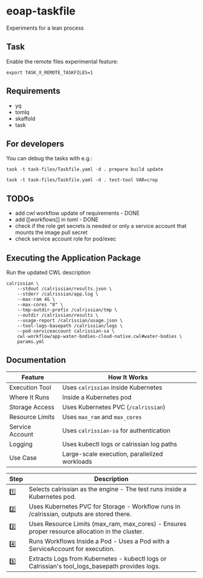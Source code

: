 # eoap-taskfile

Experiments for a lean process

## Task 

Enable the remote files experimental feature:

```
export TASK_X_REMOTE_TASKFILES=1
```

## Requirements

- yq
- tomlq
- skaffold
- task 

## For developers

You can debug the tasks with e.g.:

```
task -t task-files/Taskfile.yaml -d . prepare build update
```

```
task -t task-files/Taskfile.yaml -d . test-tool VAR=crop
```

## TODOs

- add cwl workflow update of requirements - DONE
- add [[workflows]] in toml - DONE
- check if the role get secrets is needed or only a service account that mounts the image pull secret
- check service account role for pod/exec

## Executing the Application Package

Run the updated CWL description
```
calrissian \
    --stdout /calrissian/results.json \
    --stderr /calrissian/app.log \
    --max-ram 4G \
    --max-cores "8" \
    --tmp-outdir-prefix /calrissian/tmp \
    --outdir /calrissian/results \
    --usage-report /calrissian/usage.json \
    --tool-logs-basepath /calrissian/logs \
    --pod-serviceaccount calrissian-sa \
    cwl-workflow/app-water-bodies-cloud-native.cwl#water-bodies \
    params.yml
```

## Documentation

| Feature           | How It Works                                   |
|------------------|-----------------------------------------------|
| Execution Tool   | Uses `calrissian` inside Kubernetes            |
| Where It Runs    | Inside a Kubernetes pod                      |
| Storage Access   | Uses Kubernetes PVC (`/calrissian`)            |
| Resource Limits  | Uses `max_ram` and `max_cores`                   |
| Service Account  | Uses `calrissian-sa` for authentication        |
| Logging         | Uses kubectl logs or calrissian log paths     |
| Use Case        | Large-scale execution, parallelized workloads |


| Step | Description |
|------|--------------------------------------------------------------|
| 1️⃣ | Selects calrissian as the engine - The test runs inside a Kubernetes pod. |
| 2️⃣ | Uses Kubernetes PVC for Storage - Workflow runs in /calrissian, outputs are stored there. |
| 3️⃣ | Uses Resource Limits (max_ram, max_cores) - Ensures proper resource allocation in the cluster. |
| 4️⃣ | Runs Workflows Inside a Pod - Uses a Pod with a ServiceAccount for execution. |
| 5️⃣ | Extracts Logs from Kubernetes - kubectl logs or Calrissian's tool_logs_basepath provides logs. |
